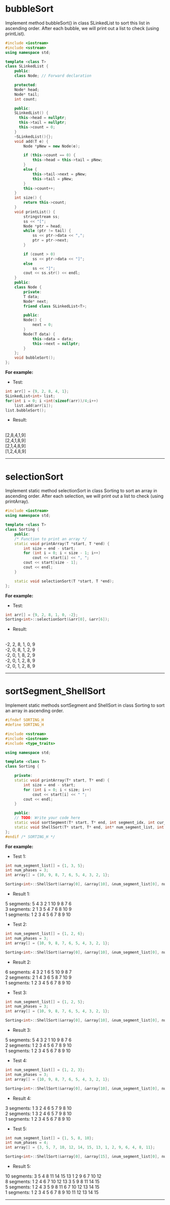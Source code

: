 # bubbleSort

Implement method bubbleSort() in class SLinkedList to sort this list in ascending order. After each bubble, we will print out a list to check (using printList).
```cpp
#include <iostream>
#include <sstream>
using namespace std;

template <class T>
class SLinkedList {
    public:
    class Node; // Forward declaration

    protected:
    Node* head;
    Node* tail;
    int count;

    public:
    SLinkedList() {
      this->head = nullptr;
      this->tail = nullptr;
      this->count = 0;
    }
    ~SLinkedList(){};
    void add(T e) {
        Node *pNew = new Node(e);

        if (this->count == 0) {
            this->head = this->tail = pNew;
        }
        else {
            this->tail->next = pNew;
            this->tail = pNew;
        }
        this->count++;
    }
    int size() {
        return this->count;
    }
    void printList() {
        stringstream ss;
        ss << "[";
        Node *ptr = head;
        while (ptr != tail) {
            ss << ptr->data << ",";
            ptr = ptr->next;
        }

        if (count > 0)
            ss << ptr->data << "]";
        else
            ss << "]";
        cout << ss.str() << endl;
    }
    public:
    class Node {
        private:
        T data;
        Node* next;
        friend class SLinkedList<T>;

        public:
        Node() {
            next = 0;
        }
        Node(T data) {
            this->data = data;
            this->next = nullptr;
        }
    };
    void bubbleSort();
};
```
**For example:**

+ Test:
```cpp
int arr[] = {9, 2, 8, 4, 1};
SLinkedList<int> list;
for(int i = 0; i <int(sizeof(arr))/4;i++)
    list.add(arr[i]);
list.bubbleSort();
```
+ Result:
<br/>
[2,8,4,1,9]
<br/>
[2,4,1,8,9]
<br/>
[2,1,4,8,9]
<br/>
[1,2,4,8,9]

---
# selectionSort

Implement static method selectionSort in class Sorting to sort an array in ascending order.  After each selection, we will print out a list to check (using printArray). 
```cpp
#include <iostream>
using namespace std;

template <class T>
class Sorting {
    public:
    /* Function to print an array */
    static void printArray(T *start, T *end) {
        int size = end - start;
        for (int i = 0; i < size - 1; i++)
            cout << start[i] << ", ";
        cout << start[size - 1];
        cout << endl;
    }

    static void selectionSort(T *start, T *end);
};
```
**For example:**

+ Test:
```cpp
int arr[] = {9, 2, 8, 1, 0, -2};
Sorting<int>::selectionSort(&arr[0], &arr[6]);
```
+ Result:
<br/>
-2, 2, 8, 1, 0, 9
<br/>
-2, 0, 8, 1, 2, 9
<br/>
-2, 0, 1, 8, 2, 9
<br/>
-2, 0, 1, 2, 8, 9
<br/>
-2, 0, 1, 2, 8, 9

---
# sortSegment_ShellSort

Implement static methods sortSegment and ShellSort in class Sorting to sort an array in ascending order. 

```cpp
#ifndef SORTING_H
#define SORTING_H

#include <sstream>
#include <iostream>
#include <type_traits>

using namespace std;

template <class T>
class Sorting {

    private:
    static void printArray(T* start, T* end) {
        int size = end - start;
        for (int i = 0; i < size; i++)
            cout << start[i] << " ";
        cout << endl;
    }

    public:
    // TODO: Write your code here
    static void sortSegment(T* start, T* end, int segment_idx, int cur_segment_total);
    static void ShellSort(T* start, T* end, int* num_segment_list, int num_phases);
};
#endif /* SORTING_H */
```

**For example:**

+ Test 1:
```cpp
int num_segment_list[] = {1, 3, 5};
int num_phases = 3;
int array[] = {10, 9, 8, 7, 6, 5, 4, 3, 2, 1};

Sorting<int>::ShellSort(&array[0], &array[10], &num_segment_list[0], num_phases);
```
+ Result 1:

5 segments: 5 4 3 2 1 10 9 8 7 6
<br/>
3 segments: 2 1 3 5 4 7 6 8 10 9
<br/>
1 segments: 1 2 3 4 5 6 7 8 9 10

+ Test 2:
```cpp
int num_segment_list[] = {1, 2, 6};
int num_phases = 3;
int array[] = {10, 9, 8, 7, 6, 5, 4, 3, 2, 1};

Sorting<int>::ShellSort(&array[0], &array[10], &num_segment_list[0], num_phases);
```
+ Result 2:

6 segments: 4 3 2 1 6 5 10 9 8 7
<br/>
2 segments: 2 1 4 3 6 5 8 7 10 9
<br/>
1 segments: 1 2 3 4 5 6 7 8 9 10

+ Test 3:
```cpp
int num_segment_list[] = {1, 2, 5};
int num_phases = 3;
int array[] = {10, 9, 8, 7, 6, 5, 4, 3, 2, 1};

Sorting<int>::ShellSort(&array[0], &array[10], &num_segment_list[0], num_phases);
```
+ Result 3:

5 segments: 5 4 3 2 1 10 9 8 7 6
<br/>
2 segments: 1 2 3 4 5 6 7 8 9 10
<br/>
1 segments: 1 2 3 4 5 6 7 8 9 10

+ Test 4:
```cpp
int num_segment_list[] = {1, 2, 3};
int num_phases = 3;
int array[] = {10, 9, 8, 7, 6, 5, 4, 3, 2, 1};

Sorting<int>::ShellSort(&array[0], &array[10], &num_segment_list[0], num_phases);
```
+ Result 4:

3 segments: 1 3 2 4 6 5 7 9 8 10
<br/>
2 segments: 1 3 2 4 6 5 7 9 8 10
<br/>
1 segments: 1 2 3 4 5 6 7 8 9 10

+ Test 5:
```cpp
int num_segment_list[] = {1, 5, 8, 10};
int num_phases = 4;
int array[] = {3, 5, 7, 10, 12, 14, 15, 13, 1, 2, 9, 6, 4, 8, 11};

Sorting<int>::ShellSort(&array[0], &array[15], &num_segment_list[0], num_phases);
```
+ Result 5:

10 segments: 3 5 4 8 11 14 15 13 1 2 9 6 7 10 12
<br/>
8 segments: 1 2 4 6 7 10 12 13 3 5 9 8 11 14 15
<br/>
5 segments: 1 2 4 3 5 9 8 11 6 7 10 12 13 14 15
<br/>
1 segments: 1 2 3 4 5 6 7 8 9 10 11 12 13 14 15

---
